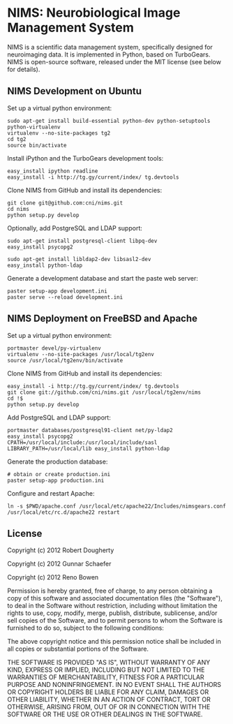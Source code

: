 NIMS: Neurobiological Image Management System
=============================================

NIMS is a scientific data management system, specifically designed for neuroimaging data. It is implemented in Python, based on TurboGears. NIMS is open-source software, released under the MIT license (see below for details).


NIMS Development on Ubuntu
--------------------------

Set up a virtual python environment:

    sudo apt-get install build-essential python-dev python-setuptools python-virtualenv
    virtualenv --no-site-packages tg2
    cd tg2
    source bin/activate

Install iPython and the TurboGears development tools:

    easy_install ipython readline
    easy_install -i http://tg.gy/current/index/ tg.devtools

Clone NIMS from GitHub and install its dependencies:

    git clone git@github.com:cni/nims.git
    cd nims
    python setup.py develop

Optionally, add PostgreSQL and LDAP support:

    sudo apt-get install postgresql-client libpq-dev
    easy_install psycopg2

    sudo apt-get install libldap2-dev libsasl2-dev
    easy_install python-ldap

Generate a development database and start the paste web server:

    paster setup-app development.ini
    paster serve --reload development.ini


NIMS Deployment on FreeBSD and Apache
-------------------------------------

Set up a virtual python environment:

    portmaster devel/py-virtualenv
    virtualenv --no-site-packages /usr/local/tg2env
    source /usr/local/tg2env/bin/activate

Clone NIMS from GitHub and install its dependencies:

    easy_install -i http://tg.gy/current/index/ tg.devtools
    git clone git://github.com/cni/nims.git /usr/local/tg2env/nims
    cd !$
    python setup.py develop

Add PostgreSQL and LDAP support:

    portmaster databases/postgresql91-client net/py-ldap2
    easy_install psycopg2
    CPATH=/usr/local/include:/usr/local/include/sasl LIBRARY_PATH=/usr/local/lib easy_install python-ldap

Generate the production database:

    # obtain or create production.ini
    paster setup-app production.ini

Configure and restart Apache:

    ln -s $PWD/apache.conf /usr/local/etc/apache22/Includes/nimsgears.conf
    /usr/local/etc/rc.d/apache22 restart


License
-------

Copyright (c) 2012 Robert Dougherty

Copyright (c) 2012 Gunnar Schaefer

Copyright (c) 2012 Reno Bowen

Permission is hereby granted, free of charge, to any person obtaining a copy of this software and associated documentation files (the "Software"), to deal in the Software without restriction, including without limitation the rights to use, copy, modify, merge, publish, distribute, sublicense, and/or sell copies of the Software, and to permit persons to whom the Software is furnished to do so, subject to the following conditions:

The above copyright notice and this permission notice shall be included in all copies or substantial portions of the Software.

THE SOFTWARE IS PROVIDED "AS IS", WITHOUT WARRANTY OF ANY KIND, EXPRESS OR IMPLIED, INCLUDING BUT NOT LIMITED TO THE WARRANTIES OF MERCHANTABILITY, FITNESS FOR A PARTICULAR PURPOSE AND NONINFRINGEMENT. IN NO EVENT SHALL THE AUTHORS OR COPYRIGHT HOLDERS BE LIABLE FOR ANY CLAIM, DAMAGES OR OTHER LIABILITY, WHETHER IN AN ACTION OF CONTRACT, TORT OR OTHERWISE, ARISING FROM, OUT OF OR IN CONNECTION WITH THE SOFTWARE OR THE USE OR OTHER DEALINGS IN THE SOFTWARE.
